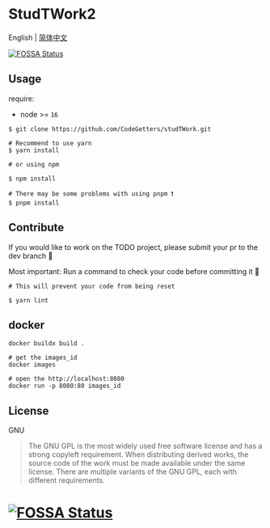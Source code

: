 # StudTWork2

English | [简体中文](./README-ZH.md)

[![FOSSA Status](https://app.fossa.com/api/projects/git%2Bgithub.com%2FCodeGetters%2FStudTWork2.svg?type=shield)](https://app.fossa.com/projects/git%2Bgithub.com%2FCodeGetters%2FStudTWork2?ref=badge_shield)

## Usage

require:

- node >= `16`

```shell
$ git clone https://github.com/CodeGetters/studTWork.git

# Recommend to use yarn
$ yarn install

# or using npm

$ npm install

# There may be some problems with using pnpm ❗
$ pnpm install

```

## Contribute

If you would like to work on the TODO project, please submit your pr to the dev branch 👀

Most important: Run a command to check your code before committing it 🤞

```shell
# This will prevent your code from being reset

$ yarn lint
```

## docker

```shell
docker buildx build .

# get the images_id
docker images

# open the http://localhost:8080
docker run -p 8080:80 images_id
```

## License

GNU

> The GNU GPL is the most widely used free software license and has a strong copyleft requirement. When distributing derived works, the source code of the work must be made available under the same license. There are multiple variants of the GNU GPL, each with different requirements.

# [![FOSSA Status](https://app.fossa.com/api/projects/git%2Bgithub.com%2FCodeGetters%2FStudTWork2.svg?type=large)](https://app.fossa.com/projects/git%2Bgithub.com%2FCodeGetters%2FStudTWork2?ref=badge_large)
